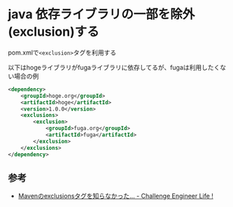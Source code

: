 # java 依存ライブラリの一部を除外(exclusion)する
pom.xmlで`<exclusion>`タグを利用する

以下はhogeライブラリがfugaライブラリに依存してるが、fugaは利用したくない場合の例
```xml
<dependency>
    <groupId>hoge.org</groupId>
    <artifactId>hoge</artifactId>
    <version>1.0.0</version>
    <exclusions>
        <exclusion>
            <groupId>fuga.org</groupId>
            <artifactId>fuga</artifactId>
        </exclusion>
    </exclusions>
</dependency>
```

## 参考
- [Mavenのexclusionsタグを知らなかった… - Challenge Engineer Life !](https://kikutaro777.hatenablog.com/entry/2013/05/29/211405)